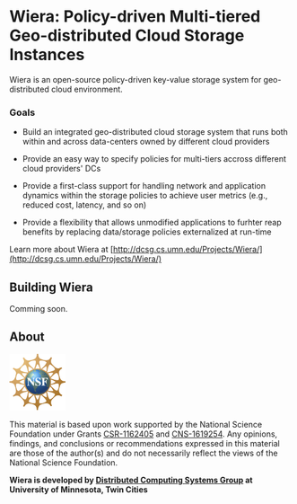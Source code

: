 # Wiera: Policy-driven Multi-tiered Geo-distributed Cloud Storage Instances

Wiera is an open-source policy-driven key-value storage system for geo-distributed cloud environment.


### Goals

* Build an integrated geo-distributed cloud storage system that runs both within and across data-centers owned by different cloud providers

* Provide an easy way to specify policies for multi-tiers accross different cloud providers' DCs

* Provide a first-class support for handling network and application dynamics within the storage policies to achieve user metrics (e.g., reduced cost, latency, and so on)

* Provide a flexibility that allows unmodified applications to furhter reap benefits by replacing data/storage policies externalized at run-time

Learn more about Wiera at [http://dcsg.cs.umn.edu/Projects/Wiera/](http://dcsg.cs.umn.edu/Projects/Wiera/)

## Building Wiera
Comming soon. 

## About
![](img/nsf_100x100.png) 

This material is based upon work supported by the National Science Foundation under Grants [CSR-1162405](https://www.nsf.gov/awardsearch/showAward?AWD_ID=1162405) and [CNS-1619254]("https://www.nsf.gov/awardsearch/showAward?AWD_ID=1619254). Any opinions, findings, and conclusions or recommendations expressed in this material are those of the author(s) and do not necessarily reflect the views of the National Science Foundation. 

**Wiera is developed by [Distributed Computing Systems Group](http://dcsg.cs.umn.edu/) at University of Minnesota, Twin Cities**
